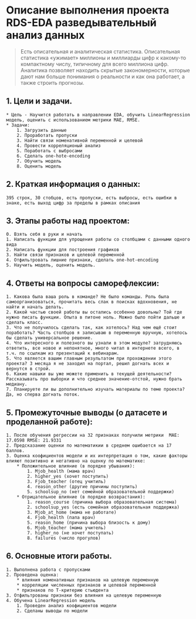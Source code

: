 # Описание выполнения проекта RDS-EDA разведывательный анализ данных
> Есть описательная и аналитическая статистика. Описательная статистика «ужимает» миллионы и миллиарды цифр к какому-то компактному числу, типичному для всего миллиона цифр. Аналитика позволяет находить скрытые закономерности, которые дают нам больше понимания о реальности и как она работает, а также строить прогнозы.
## 1. Цели и задачи.
	* Цель - Научится работать в направлении EDA, обучить LinearRegression модель, оценить с использованием метрики MAE, RMSE.
	* Задачи:
		1. Загрузить данные
		2. Проработать пропуски
		3. Найти связи номенативной переменной и целевой
		4. Провести корреляционый анализ
		5. Поработать с выбросами
		6. Сделать one-hote-encoding
		7. Обучить модель
		8. Оценить модель
## 2. Краткая информация о данных:
	395 строк, 30 стобцов, есть пропуски, есть выбросы, есть ошибки в знаке, есть выход цифр за пределы в рамках описания

## 3. Этапы работы над проектом:
	0. Взять себя в руки и начать
	1. Написать функции для упрощения работы со столбцами с данными одного вида
	2. Написать функции для построения графиков
	3. Найти связи признаков и целевой переменной
	4. Отфильтровать лишние признаки, сделать one-hot-encoding
	5. Научить модель, оценить модель.

## 4. Ответы на вопросы саморефлексии:
	1. Какова была ваша роль в команде? Не было команды. Роль была самоорганизоваться, прочитать весь слак в поисках вдохновения, не найти и начать делать.
	2. Какой частью своей работы вы остались особенно довольны? Той где нужно писать функции. Опыта в питоне ноль. Можно было пойти дальше и сделать класс.
	3. Что не получилось сделать так, как хотелось? Над чем ещё стоит поработать? Часть столбцов я записываю в переменную вручную, хотелось бы сделать универсальное решение.
	4. Что интересного и полезного вы узнали в этом модуле? затрудняюсь ответить, все новое и непонятное, много читал в интернете всего, в т.ч. по ссылкам из презентаций к вебинарам.
	5. Что является вашим главным результатом при прохождении этого проекта? 3 месяца я не заходил на портал, решил догнать всех и вернутся в строй.
	6. Какие навыки вы уже можете применить в текущей деятельности? Рассказывать про выборки и что среднее значение-отстой, нужно брать медиану.
	7. Планируете ли вы дополнительно изучать материалы по теме проекта? Да, но сперва догнать поток.

## 5. Промежуточные выводы (о датасете и проделанной работе):
    1. После обучения регрессии на 32 признаках получили метрики  MAE: 17.0598 RMSE: 21.9331
    2. Предсказание оценки по математикии в среднем ошибается на 17 баллов.
    3. Оценка коофициентов модели и их интерпретация о том, какие факторы влияют позитивно и негативно на оценку по математике:
        * Положительное влияние (в порядке убывания):
            1. Mjob_health (мама врач)
            2. higher_yes (хочет поступить)
            3. Fjob_teacher (отец учитиль)
            4. reason_other (другие причины поступить)
            5. schoolsup_no (нет семейной образовательной поддержки)
        * Отрицательное влияние (в порядке возврастания):
            1. reason_course (причина выбора образовательная система)
            2. schoolsup_yes (есть семейная образовательная поддержка)
            3. Mjob_at_home (мама не работате)
            4. Fjob_health (папа врач)
            5. reason_home (причина выбора близость к дому)
            6. Mjob_teacher (мама учитель)
            7. higher_no (не хочет поступать)
            8. failures (число прогулов)

## 6. Основные итоги работы.
    1. Выполнена работа с пропусками
    2. Проведена оценка:
        * влияния номенативных признаков на целевую переменную
        * корреляции численных признаков и целевой переменной
        * признаков по T-критерию стьюдента
    3. Отфильтрованы признаки без влияния на целевую переменную
    4. Обучена LinearRegression модель
        1. Проведен анализ коофициентов модели
        2. Сделаны выводы по модели


